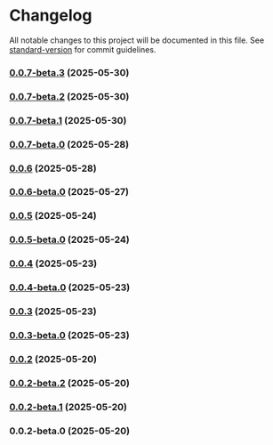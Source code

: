 # Changelog

All notable changes to this project will be documented in this file. See [standard-version](https://github.com/conventional-changelog/standard-version) for commit guidelines.

### [0.0.7-beta.3](https://github.com/devx-commerce/plugin-strapi/compare/v0.0.7-beta.2...v0.0.7-beta.3) (2025-05-30)

### [0.0.7-beta.2](https://github.com/devx-commerce/plugin-strapi/compare/v0.0.7-beta.1...v0.0.7-beta.2) (2025-05-30)

### [0.0.7-beta.1](https://github.com/devx-commerce/plugin-strapi/compare/v0.0.7-beta.0...v0.0.7-beta.1) (2025-05-30)

### [0.0.7-beta.0](https://github.com/devx-commerce/plugin-strapi/compare/v0.0.6...v0.0.7-beta.0) (2025-05-28)

### [0.0.6](https://github.com/devx-commerce/plugin-strapi/compare/v0.0.6-beta.0...v0.0.6) (2025-05-28)

### [0.0.6-beta.0](https://github.com/devx-commerce/plugin-strapi/compare/v0.0.5...v0.0.6-beta.0) (2025-05-27)

### [0.0.5](https://github.com/devx-commerce/plugin-strapi/compare/v0.0.5-beta.0...v0.0.5) (2025-05-24)

### [0.0.5-beta.0](https://github.com/devx-commerce/plugin-strapi/compare/v0.0.4...v0.0.5-beta.0) (2025-05-24)

### [0.0.4](https://github.com/devx-commerce/plugin-strapi/compare/v0.0.4-beta.0...v0.0.4) (2025-05-23)

### [0.0.4-beta.0](https://github.com/devx-commerce/plugin-strapi/compare/v0.0.3...v0.0.4-beta.0) (2025-05-23)

### [0.0.3](https://github.com/devx-commerce/plugin-strapi/compare/v0.0.3-beta.0...v0.0.3) (2025-05-23)

### [0.0.3-beta.0](https://github.com/devx-commerce/plugin-strapi/compare/v0.0.2...v0.0.3-beta.0) (2025-05-23)

### [0.0.2](https://github.com/devx-commerce/plugin-strapi/compare/v0.0.2-beta.2...v0.0.2) (2025-05-20)

### [0.0.2-beta.2](https://github.com/devx-commerce/plugin-strapi/compare/v0.0.2-beta.1...v0.0.2-beta.2) (2025-05-20)

### [0.0.2-beta.1](https://github.com/devx-commerce/plugin-strapi/compare/v0.0.2-beta.0...v0.0.2-beta.1) (2025-05-20)

### 0.0.2-beta.0 (2025-05-20)
